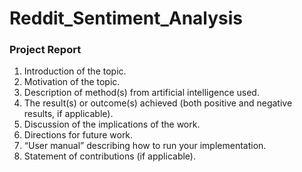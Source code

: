 # Reddit_Sentiment_Analysis

### Project Report
1. Introduction of the topic.
2. Motivation of the topic.
3. Description of method(s) from artificial intelligence used.
4. The result(s) or outcome(s) achieved (both positive and negative results, if applicable).
5. Discussion of the implications of the work.
6. Directions for future work.
7. “User manual” describing how to run your implementation.
8. Statement of contributions (if applicable).
